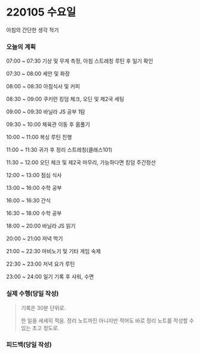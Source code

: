 # 220105 수요일

아침의 간단한 생각 적기

### 오늘의 계획

07:00 ~ 07:30 기상 및 무게 측정, 아침 스트레칭 루틴 후 일기 확인

07:30 ~ 08:00 세안 및 화장

08:00 ~ 08:30 아침식사 및 커피

08:30 ~ 09:00 쿠키런 킹덤 체크, 오딘 및 제2국 세팅

09:00 ~ 09:30 바닐라 JS 공부 1탐

09:30 ~ 10:00 체육관 이동 후 몸풀기

10:00 ~ 11:00 복싱 루틴 진행

11:00 ~ 11:30 귀가 후 정리 스트레칭(클래스101)

11:30 ~ 12:00 오딘 체크 및 제2국 마무리, 가능하다면 킹덤 주간정산

12:00 ~ 13:00 점심 식사

13:00 ~ 16:00 수학 공부

16:00 ~ 16:30 간식

16:30 ~ 18:00 수학 공부

18:00 ~ 20:00 바닐라 JS 읽기

20:00 ~ 21:00 저녁 먹기

21:00 ~ 22:30 마비노기 및 기타 게임 숙제

22:30 ~ 23:00 저녁 요가 루틴

23:00 ~ 24:00 일기 기록 후 샤워, 수면

### 실제 수행(당일 작성)

> 기록은 30분 단위로.
>
> 한 일을 세세히 적음. 정리 노트까진 아니지만 적어도 바로 정리 노트를 작성할 수 있는 초고 정도로.

### 피드백(당일 작성)
